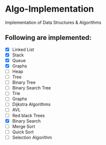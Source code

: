 # Algo-Implementation
Implementation of Data Structures &amp; Algorithms

## Following are implemented:
- [x] Linked List
- [x] Stack
- [x] Queue
- [x] Graphs
- [ ] Heap
- [ ] Tree
- [ ] Binary Tree
- [ ] Binary Search Tree
- [ ] Trie
- [ ] Graphs
- [ ] Dijkstra Algorithms
- [ ] AVL
- [ ] Red black Trees
- [x] Binary Search
- [ ] Merge Sort
- [ ] Quick Sort
- [ ] Selection Algorithm
